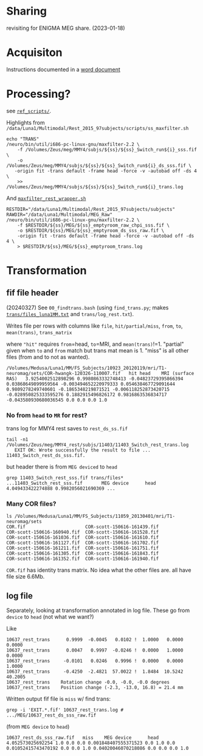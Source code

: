# Sharing
revisiting for ENIGMA MEG share. (2023-01-18)

# Acquisiton
Instructions documented in a [word document](https://github.com/LabNeuroCogDevel/meg-enigma-share/raw/main/Multimodal%20Year%202%20MEG%20Instructions.docx)

# Processing?
see [`ref_scripts/`](ref_scripts/). 

Highlights from
`/data/Luna1/Multimodal/Rest_2015_97subjects/scripts/ss_maxfilter.sh`
```
echo "TRANS"
/neuro/bin/util/i686-pc-linux-gnu/maxfilter-2.2 \
	-f /Volumes/Zeus/meg/MMY4/subjs/${ss}/${ss}_Switch_run${i}_sss.fif \
	-o /Volumes/Zeus/meg/MMY4/subjs/${ss}/${ss}_Switch_run${i}_ds_sss.fif \
   -origin fit -trans default -frame head -force -v -autobad off -ds 4 \
    >> /Volumes/Zeus/meg/MMY4/subjs/${ss}/${ss}_Switch_run${i}_trans.log
```

And 
[`maxfilter_rest_wrapper.sh`](https://github.com/LabNeuroCogDevel/allscripts/blob/74ac56b144e35fdc070f3aa94854059ccbb482fc/root/Volumes/T800/Multimodal/Rest_2015_97subjects/scripts/maxfilter_rest_wrapper.sh)
```
RESTDIR="/data/Luna1/Multimodal/Rest_2015_97subjects/subjects"
RAWDIR="/data/Luna1/Multimodal/MEG_Raw"
/neuro/bin/util/i686-pc-linux-gnu/maxfilter-2.2 \
	-f $RESTDIR/${ss}/MEG/${ss}_emptyroom_raw_chpi_sss.fif \
	-o $RESTDIR/${ss}/MEG/${ss}_emptyroom_ds_sss_raw.fif \
	-origin fit -trans default -frame head -force -v -autobad off -ds 4 \
	> $RESTDIR/${ss}/MEG/${ss}_emptyroom_trans.log
```

# Transformation
## fif file header
(20240327)
See `00_findtrans.bash` (using `find_trans.py`; makes [`trans/files_luna1MM.txt`](trans/files_luna1MM.txt) and `trans/log_rest.txt`).

Writes file per rows with columns like  `file`, `hit/partial/miss`, `from`, `to`, `mean(trans)`, `trans_matrix`

where `"hit"` requires `from`=head, `to`=MRI, and `mean(trans)`!=1. "partial" given when `to` and `from` match but trans mat mean is 1. "miss" is all other files (from and to not as wanted).

```
/Volumes/Medusa/Luna1/MM/FS_Subjects/10923_20120119/mri/T1-neuromag/sets/COR-hwangk-120326-110007.fif	hit	head	MRI (surface RAS)	3.9254002512898296 0.9980863332748413 -0.04823729395866394 0.03868649899959564 -0.003494652220979333 0.054638467729091644 0.9809278249740601 -0.1865348219871521 -0.006118252873420715 -0.028950825333595276 0.1882915496826172 0.9816863536834717 -0.043580930680036545 0.0 0.0 0.0 1.0
```

### No from `head` to `MR` for rest?
trans log for MMY4 rest saves to `rest_ds_ss.fif`
```
tail -n1 /Volumes/Zeus/meg/MMY4_rest/subjs/11403/11403_Switch_rest_trans.log
   EXIT OK: Wrote successfully the result to file ... 11403_Switch_rest_ds_sss.fif.
```

but header there is from `MEG deviced` to `head`
```
grep 11403_Switch_rest_sss.fif trans/files*
...11403_Switch_rest_sss.fif       MEG device      head    4.049433422274888 0.9982056021690369 ...
```


### Many COR files?
```
ls /Volumes/Medusa/Luna1/MM/FS_Subjects/11059_20130401/mri/T1-neuromag/sets
COR.fif                      COR-scott-150616-161439.fif
COR-scott-150616-160940.fif  COR-scott-150616-161528.fif
COR-scott-150616-161036.fif  COR-scott-150616-161610.fif
COR-scott-150616-161127.fif  COR-scott-150616-161702.fif
COR-scott-150616-161211.fif  COR-scott-150616-161751.fif
COR-scott-150616-161305.fif  COR-scott-150616-161843.fif
COR-scott-150616-161352.fif  COR-scott-150616-161940.fif
```

`COR.fif` has identity trans matrix. No idea what the other files are. all have file size 6.6Mb.

## log file
Separately, looking at transformation annotated in log file. These go from `device` to `head` (not what we want?)

Like
```
10637_rest_trans	  0.9999  -0.0045   0.0102 !  1.0000   0.0000   0.0000
10637_rest_trans	  0.0047   0.9997  -0.0246 !  0.0000   1.0000   0.0000
10637_rest_trans	 -0.0101   0.0246   0.9996 !  0.0000   0.0000   1.0000
10637_rest_trans	 -0.4250  -2.4821  57.0022 !  1.8484  10.5242  40.2005
10637_rest_trans	Rotation change -0.0, -0.0, -0.0 degrees
10637_rest_trans	Position change (-2.3, -13.0, 16.8) = 21.4 mm
```

Written output fif file is `miss` w/ find trans:
```
grep -i 'EXIT.*.fif' 10637_rest_trans.log # .../MEG/10637_rest_ds_sss_raw.fif
```
(from `MEG device` to `head`)
```
10637_rest_ds_sss_raw.fif   miss    MEG device      head    4.052573025692254 1.0 0.0 0.0 0.001848407555371523 0.0 1.0 0.0 0.01052415743470192 0.0 0.0 1.0 0.04020046070218086 0.0 0.0 0.0 1.0
```
